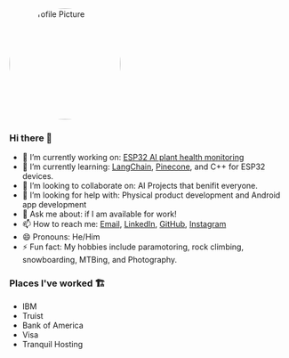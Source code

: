 <img src="https://avatars.githubusercontent.com/u/3200244?v=4" alt="My Profile Picture" style="width:200px; height:200px; border-radius:50%;">


### Hi there 👋
- 🔭 I’m currently working on: <a href="https://github.com/willbeez/ESP32-WiFi-Bluetooth-Android">ESP32 AI plant health monitoring</a>
- 🌱 I’m currently learning: <a href="https://github.com/hwchase17/langchain">LangChain</a>, <a href="https://www.pinecone.io/">Pinecone</a>, and C++ for ESP32 devices. 
- 👯 I’m looking to collaborate on: AI Projects that benifit everyone.
- 🤔 I’m looking for help with: Physical product development and Android app development
- 💬 Ask me about: if I am available for work!
- 📫 How to reach me: <a href="william12211@gmail.com">Email</a>, <a href="https://www.linkedin.com/in/william-beasley-5a1435a0/">LinkedIn</a>, <a href="https://github.com/willbeez">GitHub</a>, <a href="https://www.instagram.com/willbeez/">Instagram</a>
- 😄 Pronouns: He/Him
- ⚡ Fun fact: My hobbies include paramotoring, rock climbing, snowboarding, MTBing, and Photography.

### Places I've worked 🏗️
- IBM
- Truist
- Bank of America
- Visa
- Tranquil Hosting


<!--
**willbeez/willbeez** is a ✨ _special_ ✨ repository because its `README.md` (this file) appears on your GitHub profile.
-->
